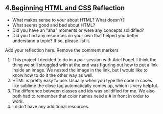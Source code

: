 ## 4.[Beginning HTML and CSS](4_beginning_HTML_CSS/readme.mc) Reflection

* What makes sense to your about HTML? What doesn't? 
* What seems good and bad about HTML?
* Did you have an "aha" moments or were any concepts solidified?
* Did you find any resources on your own that helped you better understand a topic? If so, please list it.

Add your reflection here. Remove the comment markers 
1. This project I decided to do in a pair session with Ariel Fogel. I think the thing we still struggled with at the end was figuring out how to put a link inside an image.  We nested the image in the link, but I would like to know how to do it the other way as well. 
2. HTML is pretty easy to use.  Usually when you type the code in cases like sublime the close tag automatically comes up, which is very helpful. 
3. The difference between classes and ids was solidified for me.  We also both had to remember that color names need a # in front in order to work. 
4. I didn't have any additional resources. 